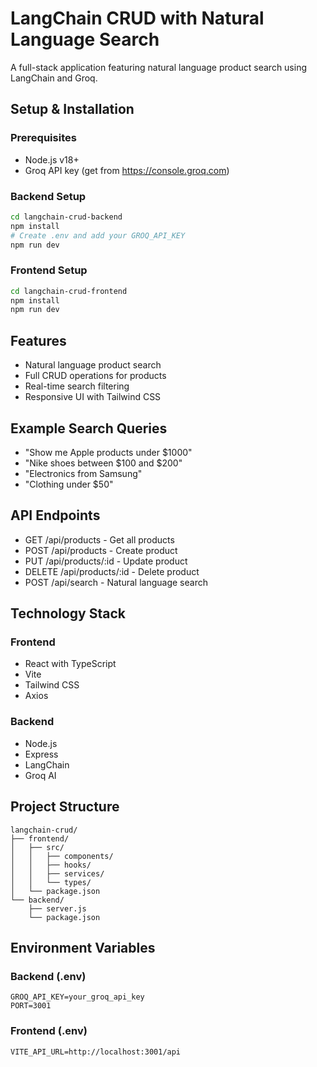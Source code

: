 # LangChain CRUD with Natural Language Search

A full-stack application featuring natural language product search using LangChain and Groq.

## Setup & Installation

### Prerequisites
- Node.js v18+ 
- Groq API key (get from https://console.groq.com)

### Backend Setup
```bash
cd langchain-crud-backend
npm install
# Create .env and add your GROQ_API_KEY
npm run dev
```

### Frontend Setup
```bash
cd langchain-crud-frontend
npm install
npm run dev
```

## Features

- Natural language product search
- Full CRUD operations for products
- Real-time search filtering
- Responsive UI with Tailwind CSS

## Example Search Queries

- "Show me Apple products under $1000"
- "Nike shoes between $100 and $200"
- "Electronics from Samsung"
- "Clothing under $50"

## API Endpoints

- GET /api/products - Get all products
- POST /api/products - Create product
- PUT /api/products/:id - Update product
- DELETE /api/products/:id - Delete product
- POST /api/search - Natural language search

## Technology Stack

### Frontend
- React with TypeScript
- Vite
- Tailwind CSS
- Axios

### Backend
- Node.js
- Express
- LangChain
- Groq AI

## Project Structure
```
langchain-crud/
├── frontend/
│   ├── src/
│   │   ├── components/
│   │   ├── hooks/
│   │   ├── services/
│   │   └── types/
│   └── package.json
└── backend/
    ├── server.js
    └── package.json
```

## Environment Variables

### Backend (.env)
```
GROQ_API_KEY=your_groq_api_key
PORT=3001
```

### Frontend (.env)
```
VITE_API_URL=http://localhost:3001/api
```